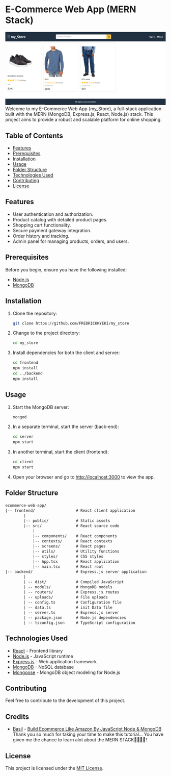 # E-Commerce Web App (MERN Stack)

![screenshot](./images/Screenshot-00.png)
Welcome to my E-Commerce Web App (my_Store), a full-stack application built with the MERN (MongoDB, Express.js, React, Node.js) stack. This project aims to provide a robust and scalable platform for online shopping.

## Table of Contents

- [Features](#features)
- [Prerequisites](#prerequisites)
- [Installation](#installation)
- [Usage](#usage)
- [Folder Structure](#folder-structure)
- [Technologies Used](#technologies-used)
- [Contributing](#contributing)
- [License](#license)

## Features

- User authentication and authorization.
- Product catalog with detailed product pages.
- Shopping cart functionality.
- Secure payment gateway integration.
- Order history and tracking.
- Admin panel for managing products, orders, and users.

## Prerequisites

Before you begin, ensure you have the following installed:

- [Node.js](https://nodejs.org/)
- [MongoDB](https://www.mongodb.com/try/download/community)

## Installation

1. Clone the repository:
   ```bash
   git clone https://github.com/FREDRICKKYEKI/my_store
   ```
2. Change to the project directory:
   ```bash
   cd my_store
   ```
3. Install dependencies for both the client and server:
   ```bash
   cd frontend
   npm install
   cd ../backend
   npm install
   ```

## Usage

1. Start the MongoDB server:
   ```bash
   mongod
   ```
2. In a separate terminal, start the server (back-end):
   ```bash
   cd server
   npm start
   ```
3. In another terminal, start the client (frontend):
   ```bash
   cd client
   npm start
   ```
4. Open your browser and go to [http://localhost:3000](http://localhost:3000) to view the app.

## Folder Structure

```
ecommerce-web-app/
|-- frontend/                  # React client application
        |
        |-- public/            # Static assets
        |-- src/               # React source code
            |
            |-- components/    # React components
            |-- contexts/      # React contexts
            |-- screens/       # React pages
            |-- utils/         # Utility functions
            |-- styles/        # CSS styles
            |-- App.tsx        # React application
            |-- main.tsx       # React root
|-- backend/                   # Express.js server application
        |
        | -- dist/             # Compiled JavaScript
        | -- models/           # MongoDB models
        | -- routers/          # Express.js routes
        | -- uploads/          # File uploads
        | -- config.ts         # Configuration file
        | -- data.ts           # init Data file
        | -- server.ts         # Express.js server
        | -- package.json      # Node.js dependencies
        | -- tsconfig.json     # TypeScript configuration
```

## Technologies Used

- [React](https://reactjs.org/) - Frontend library
- [Node.js](https://nodejs.org/) - JavaScript runtime
- [Express.js](https://expressjs.com/) - Web application framework
- [MongoDB](https://www.mongodb.com/) - NoSQL database
- [Mongoose](https://mongoosejs.com/) - MongoDB object modeling for Node.js

## Contributing

Feel free to contribute to the development of this project.

## Credits

- [Basil](https://github.com/basir/) - [Build Ecommerce Like Amazon By JavaScript Node & MongoDB](https://github.com/basir/node-javascript-ecommerce)
  Thank you so much for taking your time to make this tutorial... You have given me the chance to learn alot about the MERN STACK🙏🙏🙏🙏!

## License

This project is licensed under the [MIT License](LICENSE).
